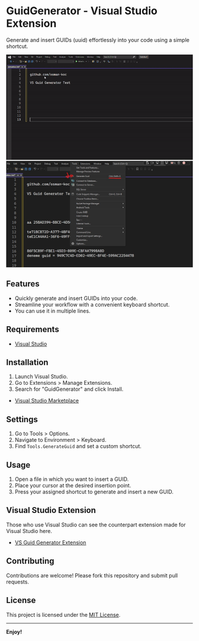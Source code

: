 # GuidGenerator - Visual Studio Extension

Generate and insert GUIDs (uuid) effortlessly into your code using a simple shortcut.

![Extension View](src/images/preview.gif)
![Extension Menu Option](src/images/menu-item-option.jpg)

## Features

- Quickly generate and insert GUIDs into your code.
- Streamline your workflow with a convenient keyboard shortcut.
- You can use it in multiple lines.

## Requirements

- [Visual Studio](https://visualstudio.microsoft.com)

## Installation

1. Launch Visual Studio.
2. Go to Extensions > Manage Extensions.
3. Search for "GuidGenerator" and click Install.
- [Visual Studio Marketplace](https://marketplace.visualstudio.com/items?itemName=kocdev.vsguidgenerate)

## Settings

1. Go to Tools > Options.
2. Navigate to Environment > Keyboard.
3. Find `Tools.GenerateGuid` and set a custom shortcut.

## Usage

1. Open a file in which you want to insert a GUID.
2. Place your cursor at the desired insertion point.
3. Press your assigned shortcut to generate and insert a new GUID.

## Visual Studio Extension

Those who use Visual Studio can see the counterpart extension made for Visual Studio here.
- [VS Guid Generator Extension](https://github.com/osman-koc/vs-guid-generator/)

## Contributing

Contributions are welcome! Please fork this repository and submit pull requests.

## License

This project is licensed under the [MIT License](LICENSE).

---

**Enjoy!**
